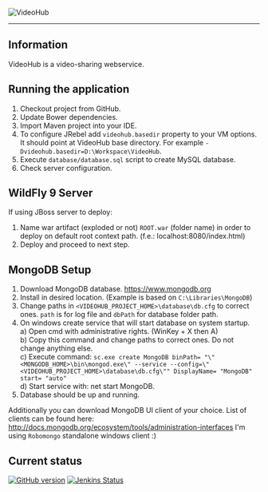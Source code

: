 ![VideoHub](http://i.imgur.com/4Rcmqxn.png)

***

## Information
VideoHub is a video-sharing webservice.

## Running the application
1. Checkout project from GitHub.
2. Update Bower dependencies.
3. Import Maven project into your IDE.
4. To configure JRebel add `videohub.basedir` property to your VM options. It should point at VideoHub base directory. For example `-Dvideohub.basedir=D:\Workspace\VideoHub`.
5. Execute `database/database.sql` script to create MySQL database.
5. Check server configuration.

## WildFly 9 Server
If using JBoss server to deploy:

1. Name war artifact (exploded or not) `ROOT.war` (folder name) in order to deploy on default root context path. (f.e.: localhost:8080/index.html)
2. Deploy and proceed to next step.

## MongoDB Setup
1. Download MongoDB database. https://www.mongodb.org
2. Install in desired location. (Example is based on `C:\Libraries\MongoDB`)
3. Change paths in `<VIDEOHUB_PROJECT_HOME>\database\db.cfg` to correct ones. `path` is for log file and `dbPath` for database folder path.
3. On windows create service that will start database on system startup.<br />
    a) Open cmd with administrative rights. (WinKey + X then A)<br />
    b) Copy this command and change paths to correct ones. Do not change anything else.<br />
    c) Execute command: `sc.exe create MongoDB binPath= "\"<MONGODB_HOME>\bin\mongod.exe\" --service --config=\"<VIDEOHUB_PROJECT_HOME>\database\db.cfg\"" DisplayName= "MongoDB" start= "auto"`<br />
    d) Start service with: net start MongoDB.
4. Database should be up and running.

Additionally you can download MongoDB UI client of your choice. List of clients can be found here: http://docs.mongodb.org/ecosystem/tools/administration-interfaces
I'm using `Robomongo` standalone windows client :)

## Current status
[![GitHub version](https://badge.fury.io/gh/maciaszczykm%2FVideoHub.svg)](http://badge.fury.io/gh/maciaszczykm%2FVideoHub)
[![Jenkins Status](https://jenkins-videohubapp.rhcloud.com:443/job/VideoHub%20Master/badge/icon)](https://jenkins-videohubapp.rhcloud.com/job/VideoHub%20Master/)

